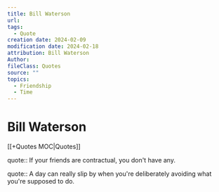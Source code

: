 ```yaml
---
title: Bill Waterson
url: 
tags:
  - Quote
creation date: 2024-02-09
modification date: 2024-02-18
attribution: Bill Waterson
Author: 
fileClass: Quotes
source: ""
topics:
  - Friendship
  - Time
---
```


# Bill Waterson

[[+Quotes MOC|Quotes]]

quote:: If your friends are contractual, you don't have any.

quote:: A day can really slip by when you're deliberately avoiding what you're supposed to do.
